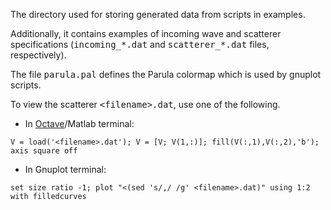 The directory used for storing generated data from scripts in examples.

Additionally, it contains examples of incoming wave and scatterer specifications (<tt>incoming_\*.dat</tt> and <tt>scatterer_\*.dat</tt> files, respectively).

The file <tt>parula.pal</tt> defines the Parula colormap which is used by gnuplot scripts.

To view the scatterer <tt>\<filename\>.dat</tt>, use one of the following.

* In [Octave](https://octave.org/)/Matlab terminal:
~~~
V = load('<filename>.dat'); V = [V; V(1,:)]; fill(V(:,1),V(:,2),'b'); axis square off
~~~
* In Gnuplot terminal:
~~~
set size ratio -1; plot "<(sed 's/,/ /g' <filename>.dat)" using 1:2 with filledcurves
~~~
